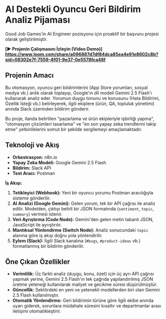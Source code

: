 # AI Destekli Oyuncu Geri Bildirim Analiz Pijaması

Good Job Games'in AI Engineer pozisyonu için proaktif bir başvuru projesi olarak geliştirilmiştir.

**[▶️ Projenin Çalışmasını İzleyin (Video Demo)] https://www.loom.com/share/a096887d7df84dca85ea4e91e8602c8b?sid=08302e7f-7559-4f01-9e37-0e5578fca48f**

## Projenin Amacı

Bu otomasyon, oyuncu geri bildirimlerini (App Store yorumları, sosyal medya vb.) anlık olarak toplayıp, Google'ın dil modeli Gemini 2.5 Flash'ı kullanarak analiz eder. Yorumun duygu tonunu ve konusunu (Hata Bildirimi, Özellik İsteği vb.) belirleyerek, ilgili ekiplere (ürün, QA, topluluk yönetimi) anında Slack üzerinden bildirim gönderir.

Bu proje, ilanda belirtilen "pazarlama ve ürün ekipleriyle işbirliği yapma", "otomasyon çözümleri tasarlama" ve "en son yapay zeka trendlerini takip etme" yetkinliklerini somut bir şekilde sergilemeyi amaçlamaktadır.

## Teknoloji ve Akış

- **Orkestrasyon:** n8n.io
- **Yapay Zeka Modeli:** Google Gemini 2.5 Flash
- **Bildirim:** Slack API
- **Test Aracı:** Postman

**İş Akışı:**
1.  **Tetikleyici (Webhook):** Yeni bir oyuncu yorumu Postman aracılığıyla sisteme gönderilir.
2.  **AI Analizi (Google Gemini):** Gelen yorum, tek bir API çağrısı ile analiz edilir. Modelden, çıktıyı belirli bir JSON formatında (`sentiment`, `topic`, `summary`) vermesi istenir.
3.  **Veri Ayrıştırma (Code Node):** Gemini'den gelen metin tabanlı JSON, JavaScript ile ayrıştırılır.
4.  **Mantıksal Yönlendirme (Switch Node):** Analiz sonucundaki `topic` alanına göre iş akışı doğru yola yönlendirilir.
5.  **Eylem (Slack):** İlgili Slack kanalına (`#bugs`, `#product-ideas` vb.) formatlanmış bir bildirim gönderilir.

## Öne Çıkan Özellikler

- **Verimlilik:** Üç farklı analiz (duygu, konu, özet) için üç ayrı API çağrısı yapmak yerine, Gemini 2.5 Flash'ın tek çağrıda yapılandırılmış JSON üretme yeteneği kullanılarak maliyet ve gecikme süresi düşürülmüştür.
- **Güncellik:** Sektördeki en yeni ve yetenekli modellerden biri olan Gemini 2.5 Flash kullanılmıştır.
- **Otomatik Yönlendirme:** Geri bildirimin türüne göre ilgili ekibe anında uyarı giderek, sorunlara müdahale süresini kısaltır ve departmanlar arası iletişimi otomatikleştirir.
